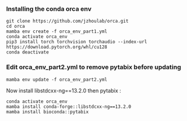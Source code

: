 ### Installing the conda orca env

```
git clone https://github.com/jzhoulab/orca.git
cd orca
mamba env create -f orca_env_part1.yml
conda activate orca_env
pip3 install torch torchvision torchaudio --index-url https://download.pytorch.org/whl/cu128
conda deactivate
```
### Edit orca_env_part2.yml to remove pytabix before updating

```
mamba env update -f orca_env_part2.yml
```
Now install libstdcxx-ng==13.2.0 then pytabix :
```
conda activate orca_env
mamba install conda-forge::libstdcxx-ng==13.2.0
mamba install bioconda::pytabix
```





